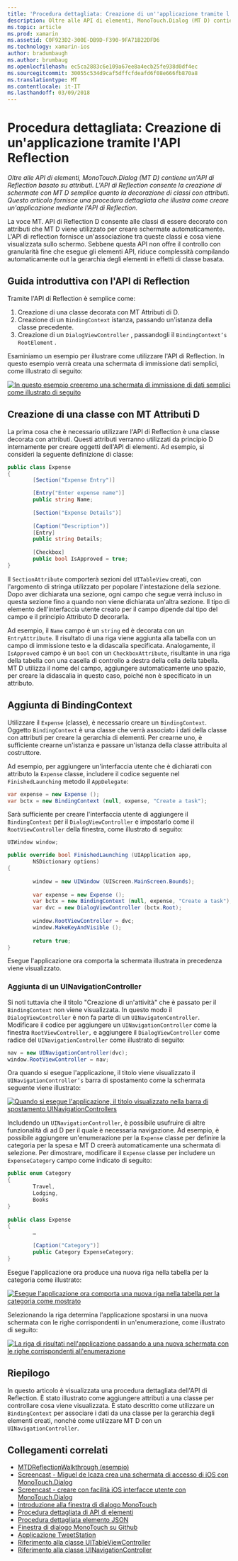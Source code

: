 ```yaml
---
title: 'Procedura dettagliata: Creazione di un''applicazione tramite l''API Reflection'
description: Oltre alle API di elementi, MonoTouch.Dialog (MT D) contiene un'API di Reflection basato su attributi. L'API di Reflection consente la creazione di schermate con MT D semplice quanto la decorazione di classi con attributi. Questo articolo fornisce una procedura dettagliata che illustra come creare un'applicazione mediante l'API di Reflection.
ms.topic: article
ms.prod: xamarin
ms.assetid: C0F923D2-300E-DB9D-F390-9FA71B22DFD6
ms.technology: xamarin-ios
author: bradumbaugh
ms.author: brumbaug
ms.openlocfilehash: ec5ca2883c6e109a67ee8a4ecb25fe938d0df4ec
ms.sourcegitcommit: 30055c534d9caf5dffcfdeafd6f08e666fb870a8
ms.translationtype: MT
ms.contentlocale: it-IT
ms.lasthandoff: 03/09/2018
---
```

# <a name="walkthrough-creating-an-application-using-the-reflection-api"></a>Procedura dettagliata: Creazione di un'applicazione tramite l'API Reflection

_Oltre alle API di elementi, MonoTouch.Dialog (MT D) contiene un'API di Reflection basato su attributi. L'API di Reflection consente la creazione di schermate con MT D semplice quanto la decorazione di classi con attributi. Questo articolo fornisce una procedura dettagliata che illustra come creare un'applicazione mediante l'API di Reflection._


La voce MT. API di Reflection D consente alle classi di essere decorato con attributi che MT D viene utilizzato per creare schermate automaticamente. L'API di reflection fornisce un'associazione tra queste classi e cosa viene visualizzata sullo schermo. Sebbene questa API non offre il controllo con granularità fine che esegue gli elementi API, riduce complessità compilando automaticamente out la gerarchia degli elementi in effetti di classe basata.

 <a name="Getting_Started_with_the_Reflection_API" />


## <a name="getting-started-with-the-reflection-api"></a>Guida introduttiva con l'API di Reflection

Tramite l'API di Reflection è semplice come:

1.  Creazione di una classe decorata con MT Attributi di D.
1.  Creazione di un `BindingContext` istanza, passando un'istanza della classe precedente. 
1.  Creazione di un `DialogViewController` , passandogli il `BindingContext’s` `RootElement` . 


Esaminiamo un esempio per illustrare come utilizzare l'API di Reflection. In questo esempio verrà creata una schermata di immissione dati semplici, come illustrato di seguito:

 [![](reflection-api-walkthrough-images/01-expense-entry.png "In questo esempio creeremo una schermata di immissione di dati semplici come illustrato di seguito")](reflection-api-walkthrough-images/01-expense-entry.png#lightbox)

 <a name="Creating_a_Class_with_MT.D_Attributes" />


## <a name="creating-a-class-with-mtd-attributes"></a>Creazione di una classe con MT Attributi D

La prima cosa che è necessario utilizzare l'API di Reflection è una classe decorata con attributi. Questi attributi verranno utilizzati da principio D internamente per creare oggetti dell'API di elementi. Ad esempio, si consideri la seguente definizione di classe:

```csharp
public class Expense
{
        [Section("Expense Entry")]

        [Entry("Enter expense name")]
        public string Name;
        
        [Section("Expense Details")]
  
        [Caption("Description")]
        [Entry]
        public string Details;
        
        [Checkbox]
        public bool IsApproved = true;
}
```

Il `SectionAttribute` comporterà sezioni del `UITableView` creati, con l'argomento di stringa utilizzato per popolare l'intestazione della sezione. Dopo aver dichiarata una sezione, ogni campo che segue verrà incluso in questa sezione fino a quando non viene dichiarata un'altra sezione.
Il tipo di elemento dell'interfaccia utente creato per il campo dipende dal tipo del campo e il principio Attributo D decorarla.

Ad esempio, il `Name` campo è un `string` ed è decorata con un `EntryAttribute`. Il risultato di una riga viene aggiunta alla tabella con un campo di immissione testo e la didascalia specificata. Analogamente, il `IsApproved` campo è un `bool` con un `CheckboxAttribute`, risultante in una riga della tabella con una casella di controllo a destra della cella della tabella. MT D utilizza il nome del campo, aggiungere automaticamente uno spazio, per creare la didascalia in questo caso, poiché non è specificato in un attributo.

 <a name="Adding_the_BindingContext" />


## <a name="adding-the-bindingcontext"></a>Aggiunta di BindingContext

Utilizzare il `Expense` (classe), è necessario creare un `BindingContext`. Oggetto `BindingContext` è una classe che verrà associato i dati della classe con attributi per creare la gerarchia di elementi. Per crearne uno, è sufficiente crearne un'istanza e passare un'istanza della classe attribuita al costruttore.

Ad esempio, per aggiungere un'interfaccia utente che è dichiarati con attributo la `Expense` classe, includere il codice seguente nel `FinishedLaunching` metodo il `AppDelegate`:

```csharp
var expense = new Expense ();
var bctx = new BindingContext (null, expense, "Create a task");
```

Sarà sufficiente per creare l'interfaccia utente di aggiungere il `BindingContext` per il `DialogViewController` e impostarlo come il `RootViewController` della finestra, come illustrato di seguito:

```csharp
UIWindow window;

public override bool FinishedLaunching (UIApplication app, 
        NSDictionary options)
{
   
        window = new UIWindow (UIScreen.MainScreen.Bounds);
            
        var expense = new Expense ();
        var bctx = new BindingContext (null, expense, "Create a task");
        var dvc = new DialogViewController (bctx.Root);
            
        window.RootViewController = dvc;
        window.MakeKeyAndVisible ();
            
        return true;
}
```

Esegue l'applicazione ora comporta la schermata illustrata in precedenza viene visualizzato.

 <a name="Adding_a_UINavigationController" />


### <a name="adding-a-uinavigationcontroller"></a>Aggiunta di un UINavigationController

Si noti tuttavia che il titolo "Creazione di un'attività" che è passato per il `BindingContext` non viene visualizzata. In questo modo il `DialogViewController` è non fa parte di un `UINavigatonController`. Modificare il codice per aggiungere un `UINavigationController` come la finestra `RootViewController,` e aggiungere il `DialogViewController` come radice del `UINavigationController` come illustrato di seguito:

```csharp
nav = new UINavigationController(dvc);
window.RootViewController = nav;
```

Ora quando si esegue l'applicazione, il titolo viene visualizzato il `UINavigationController’s` barra di spostamento come la schermata seguente viene illustrato:

 [![](reflection-api-walkthrough-images/02-create-task.png "Quando si esegue l'applicazione, il titolo visualizzato nella barra di spostamento UINavigationControllers")](reflection-api-walkthrough-images/02-create-task.png#lightbox)

Includendo un `UINavigationController`, è possibile usufruire di altre funzionalità di ad D per il quale è necessaria navigazione. Ad esempio, è possibile aggiungere un'enumerazione per la `Expense` classe per definire la categoria per la spesa e MT D creerà automaticamente una schermata di selezione. Per dimostrare, modificare il `Expense` classe per includere un `ExpenseCategory` campo come indicato di seguito:

```csharp
public enum Category
{
        Travel,
        Lodging,
        Books
}
        
public class Expense
{
        …

        [Caption("Category")]
        public Category ExpenseCategory;
}
```

Esegue l'applicazione ora produce una nuova riga nella tabella per la categoria come illustrato:

 [![](reflection-api-walkthrough-images/03-set-details.png "Esegue l'applicazione ora comporta una nuova riga nella tabella per la categoria come mostrato")](reflection-api-walkthrough-images/03-set-details.png#lightbox)

Selezionando la riga determina l'applicazione spostarsi in una nuova schermata con le righe corrispondenti in un'enumerazione, come illustrato di seguito:

 [![](reflection-api-walkthrough-images/04-set-category.png "La riga di risultati nell'applicazione passando a una nuova schermata con le righe corrispondenti all'enumerazione")](reflection-api-walkthrough-images/04-set-category.png#lightbox)

 <a name="Summary" />


## <a name="summary"></a>Riepilogo

In questo articolo è visualizzata una procedura dettagliata dell'API di Reflection. È stato illustrato come aggiungere attributi a una classe per controllare cosa viene visualizzata. È stato descritto come utilizzare un `BindingContext` per associare i dati da una classe per la gerarchia degli elementi creati, nonché come utilizzare MT D con un `UINavigationController`.


## <a name="related-links"></a>Collegamenti correlati

- [MTDReflectionWalkthrough (esempio)](https://developer.xamarin.com/samples/MTDReflectionWalkthrough/)
- [Screencast - Miguel de Icaza crea una schermata di accesso di iOS con MonoTouch.Dialog](http://youtu.be/3butqB1EG0c)
- [Screencast - creare con facilità iOS interfacce utente con MonoTouch.Dialog](http://youtu.be/j7OC5r8ZkYg)
- [Introduzione alla finestra di dialogo MonoTouch](~/ios/user-interface/monotouch.dialog/index.md)
- [Procedura dettagliata di API di elementi](~/ios/user-interface/monotouch.dialog/elements-api-walkthrough.md)
- [Procedura dettagliata elemento JSON](~/ios/user-interface/monotouch.dialog/monotouch.dialog-json-markup.md)
- [Finestra di dialogo MonoTouch su Github](https://github.com/migueldeicaza/MonoTouch.Dialog)
- [Applicazione TweetStation](https://github.com/migueldeicaza/TweetStation)
- [Riferimento alla classe UITableViewController](http://developer.apple.com/library/ios/#DOCUMENTATION/UIKit/Reference/UITableViewController_Class/Reference/Reference.html)
- [Riferimento alla classe UINavigationController](http://developer.apple.com/library/ios/#documentation/UIKit/Reference/UINavigationController_Class/Reference/Reference.html)
